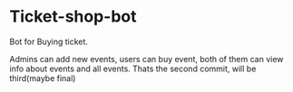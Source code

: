 # Ticket-shop-bot

Bot for Buying ticket.

Admins can add new events, users can buy event, both of them can view info about events and all events.
Thats the second commit, will be third(maybe final)
